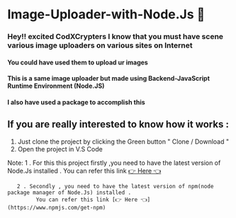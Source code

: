 # Image-Uploader-with-Node.Js 🤩

### Hey!! excited CodXCrypters I know that you must have scene various image uploaders on various sites on Internet

#### You could have used them to upload ur images 

#### This is a same image uploader but made using Backend-JavaScript Runtime Environment (Node.JS) 

#### I also have used a package to accomplish this

## If you are really interested to know how it works :

1. Just clone the project by clicking the Green button " Clone / Download " 
2. Open the project in V.S Code

Note: 1 . For this this project firstly ,you need to have the latest version of Node.Js installed  . You can refer this link [👉 Here 👈](https://nodejs.org/en/download/)

       2 . Secondly , you need to have the latest version of npm(node package manager of Node.Js) installed . 
             You can refer this link [👉 Here 👈](https://www.npmjs.com/get-npm)
